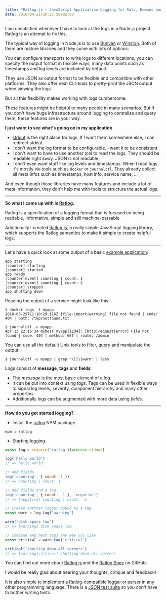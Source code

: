 ```yaml
---
title: "Ratlog.js – JavaScript Application Logging for Rats, Humans and Machines"
date: 2018-04-21T20:25:56+02:00
---
```



I am unsatisfied whenever I have to look at the logs in a Node.js project.
Ratlog is an attempt to fix this.
<!--more-->

The typical way of logging in Node.js is to use [Bunyan](https://github.com/trentm/node-bunyan) or [Winston](https://github.com/winstonjs/winston).
Both of them are mature libraries and they come with lots of options:

You can configure transports to write logs to different locations, you can specify the output format in flexible ways, many data points such as timestamps and log levels are included by default.

They use JSON as output format to be flexible and compatible with other platforms. They also offer neat CLI-tools to pretty-print the JSON output when viewing the logs.

But all this flexibility makes working with logs cumbersome.

These features might be helpful to many people in many scenarios. But if you don't have huge infrastructure around logging to centralize and query them, these features are in your way.

**I just want to see what's going on in my application.**

- [stdout](https://en.wikipedia.org/wiki/Standard_streams) is the right place for logs. If I want them somewhere else, I can redirect stdout.
- I don't want the log format to be configurable. I want it to be consistent.
- I don't want to have to use another tool to read the logs. They should be readable right away. JSON is not readable.
- I don't even want stuff like log levels and timestamps. When I read logs it's mostly via tools such as `docker` or `journalctl`. They already collect all meta infos such as timestamps, host info, service name, ...

And even though those libraries have many features and include a lot of meta information, they don't help me with tools to structure the actual logs.

---------------


**So what I came up with is [Ratlog](https://github.com/ratlog/ratlog.github.io/).**

Ratlog is a specification of a logging format that is focused on being readable, informative, simple and still machine-parsable.

Additionally I created [Ratlog.js](https://github.com/ratlog/ratlog.js), a really simple JavaScript logging library, which supports the Ratlog semantics to make it simple to create helpful logs.

---------------


Let's have a quick look at some output of a basic [example application](https://github.com/ratlog/ratlog.js/blob/master/examples/component-with-metrics.js):

```
app starting
[counter] starting
[counter] started
app ready
[counter|event] counting | count: 1
[counter|event] counting | count: 2
[counter] stopped
app shutting down
```

Reading the output of a service might look like this:

```
$ docker logs -t myapp
2018-03-29T11:10:29.116Z [file-import|warning] file not found | code: 404 | path: /tmp/notfound.txt
```

```
$ journalctl -u myapp
Apr 13 22:15:34 myhost myapp[1234]: [http|request|error] File not found | code: 404 | method: GET | route: /admin
```

You can use all the default Unix tools to filter, query and manipulate the output:

```
$ journalctl -u myapp | grep '\[|\|warn' | less
```

Logs consist of **message**, **tags** and **fields**:

- The *message* is the most basic element of a log.
- It can be put into context using *tags*. Tags can be used in flexible ways to signal log levels, severity, component hierarchy and many other properties.
- Additionally logs can be augmented with more data using *fields*.

---------------


**How do you get started logging?**

- Install the [ratlog](https://www.npmjs.com/package/ratlog) NPM package

```
npm i ratlog
```

- Starting logging

```js
const log = require('ratlog')(process.stdout)

log('hello world')
// => hello world

// Add fields
log('counting', { count: 1 })
// => counting | count: 1

// Add fields and a tag
log('counting', { count: -1 }, 'negative')
// => [negative] counting | count: -1

// Create another logger bound to a tag
const warn = log.tag('warning')

warn('disk space low')
// => [warning] disk space low

// Combine and nest tags any way you like
const critical = warn.tag('critical')

critical('shutting down all servers')
// => [warning|critical] shutting down all servers
```


You can find out more about [Ratlog.js](https://github.com/ratlog/ratlog.js) and the [Ratlog Spec](https://github.com/ratlog/ratlog.github.io) on GitHub.

I would be really glad about hearing your thoughts, critique and feedback!

It is also simple to implement a Ratlog-compatible logger or parser in any other programming language.
There is a [JSON test suite](https://ratlog.github.io/ratlog.testsuite.json) so you don't have to bother writing tests.
